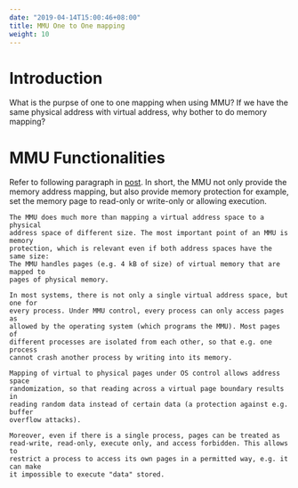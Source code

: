 ```yaml
---
date: "2019-04-14T15:00:46+08:00"
title: MMU One to One mapping
weight: 10
---
```


# Introduction

What is the purpse of one to one mapping when using MMU? If we have the same
physical address with virtual address, why bother to do memory mapping?

# MMU Functionalities

Refer to following paragraph in [post][1]. In short, the MMU not only provide
the memory address mapping, but also provide memory protection for example, set
the memory page to read-only or write-only or allowing execution.

```
The MMU does much more than mapping a virtual address space to a physical
address space of different size. The most important point of an MMU is memory
protection, which is relevant even if both address spaces have the same size:
The MMU handles pages (e.g. 4 kB of size) of virtual memory that are mapped to
pages of physical memory.

In most systems, there is not only a single virtual address space, but one for
every process. Under MMU control, every process can only access pages as
allowed by the operating system (which programs the MMU). Most pages of
different processes are isolated from each other, so that e.g. one process
cannot crash another process by writing into its memory.

Mapping of virtual to physical pages under OS control allows address space
randomization, so that reading across a virtual page boundary results in
reading random data instead of certain data (a protection against e.g. buffer
overflow attacks).

Moreover, even if there is a single process, pages can be treated as
read-write, read-only, execute only, and access forbidden. This allows to
restrict a process to access its own pages in a permitted way, e.g. it can make
it impossible to execute "data" stored.
```

[1]: https://stackoverflow.com/questions/21797441/do-we-require-mmu-when-virtual-address-space-is-equal-to-physical-address-space
[2]: https://en.wikipedia.org/wiki/Memory_management_%28operating_systems%29
